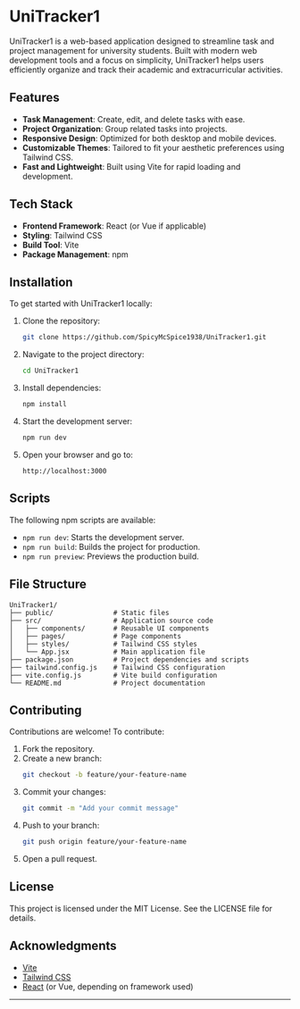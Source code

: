 # UniTracker1

UniTracker1 is a web-based application designed to streamline task and project management for university students. Built with modern web development tools and a focus on simplicity, UniTracker1 helps users efficiently organize and track their academic and extracurricular activities.

## Features

- **Task Management**: Create, edit, and delete tasks with ease.
- **Project Organization**: Group related tasks into projects.
- **Responsive Design**: Optimized for both desktop and mobile devices.
- **Customizable Themes**: Tailored to fit your aesthetic preferences using Tailwind CSS.
- **Fast and Lightweight**: Built using Vite for rapid loading and development.

## Tech Stack

- **Frontend Framework**: React (or Vue if applicable)
- **Styling**: Tailwind CSS
- **Build Tool**: Vite
- **Package Management**: npm

## Installation

To get started with UniTracker1 locally:

1. Clone the repository:
   ```bash
   git clone https://github.com/SpicyMcSpice1938/UniTracker1.git
   ```

2. Navigate to the project directory:
   ```bash
   cd UniTracker1
   ```

3. Install dependencies:
   ```bash
   npm install
   ```

4. Start the development server:
   ```bash
   npm run dev
   ```

5. Open your browser and go to:
   ```
   http://localhost:3000
   ```

## Scripts

The following npm scripts are available:

- `npm run dev`: Starts the development server.
- `npm run build`: Builds the project for production.
- `npm run preview`: Previews the production build.

## File Structure

```plaintext
UniTracker1/
├── public/               # Static files
├── src/                  # Application source code
│   ├── components/       # Reusable UI components
│   ├── pages/            # Page components
│   ├── styles/           # Tailwind CSS styles
│   └── App.jsx           # Main application file
├── package.json          # Project dependencies and scripts
├── tailwind.config.js    # Tailwind CSS configuration
├── vite.config.js        # Vite build configuration
└── README.md             # Project documentation
```

## Contributing

Contributions are welcome! To contribute:

1. Fork the repository.
2. Create a new branch:
   ```bash
   git checkout -b feature/your-feature-name
   ```
3. Commit your changes:
   ```bash
   git commit -m "Add your commit message"
   ```
4. Push to your branch:
   ```bash
   git push origin feature/your-feature-name
   ```
5. Open a pull request.

## License

This project is licensed under the MIT License. See the LICENSE file for details.

## Acknowledgments

- [Vite](https://vitejs.dev/)
- [Tailwind CSS](https://tailwindcss.com/)
- [React](https://reactjs.org/) (or Vue, depending on framework used)

---
